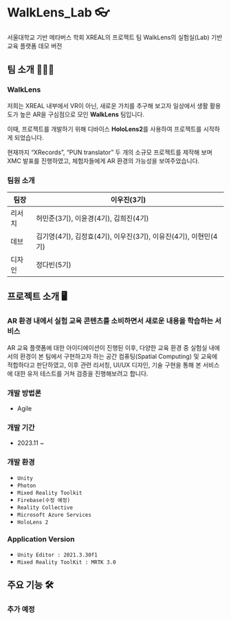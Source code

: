 # WalkLens_Lab 👓
서울대학교 기반 메타버스 학회 XREAL의 프로젝트 팀 WalkLens의 실험실(Lab) 기반 교육 플랫폼 데모 버전

##  팀 소개 👨‍👦‍👦
 ### WalkLens
 저희는 XREAL 내부에서 VR이 아닌, 새로운 가치를 추구해 보고자 일상에서 생활 활용도가 높은 AR을 구심점으로 모인 **WalkLens** 팀입니다. 
 
 이때, 프로젝트를 개발하기 위해 디바이스 **HoloLens2**를 사용하여 프로젝트를 시작하게 되었습니다. 
 
 현재까지 “XRecords”, “PUN translator” 두 개의 소규모 프로젝트를 제작해 보며 XMC 발표를 진행하였고, 체험자들에게 AR 환경의 가능성을 보여주었습니다.
 ### 팀원 소개
|팀장|이우진(3기)|
|------|------|
|리서치|허민준(3기), 이윤경(4기), 김희진(4기)|
|데브|김기영(4기), 김정효(4기), 이우진(3기), 이유진(4기), 이현민(4기)|
|디자인|정다빈(5기)|
## 프로젝트 소개 🖥
 ### AR 환경 내에서 실험 교육 콘텐츠를 소비하면서 새로운 내용을 학습하는 서비스
 AR 교육 플랫폼에 대한 아이디에이션이 진행된 이후, 다양한 교육 환경 중 실험실 내에서의 환경이 본 팀에서 구현하고자 하는 공간 컴퓨팅(Spatial Computing) 및 교육에 적합하다고 판단하였고,
 이후 관련 리서칭, UI/UX 디자인, 기술 구현을 통해 본 서비스에 대한 유저 테스트를 거쳐 검증을 진행해보려고 합니다.
 
 ### 개발 방법론
  * Agile
 ### 개발 기간
  - 2023.11 ~ 
 ### 개발 환경
  - `Unity`
  - `Photon`
  - `Mixed Reality Toolkit`
  - `Firebase(수정 예정)`
  - `Reality Collective`
  - `Microsoft Azure Services`
  - `HoloLens 2`
 ### Application Version
  - `Unity Editor : 2021.3.30f1`
  - `Mixed Reality ToolKit : MRTK 3.0`
 
## 주요 기능 🛠
 ### 추가 예정
